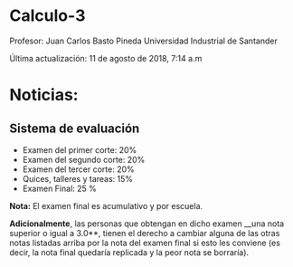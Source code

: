 # Calculo-3

Profesor: Juan Carlos Basto Pineda
Universidad Industrial de Santander

Última actualización: 11 de agosto de 2018, 7:14 a.m

# Noticias:

## Sistema de evaluación

* Examen del primer corte: 20%
* Examen del segundo corte: 20%
* Examen del tercer corte: 20%
* Quices, talleres y tareas: 15%
* Examen Final: 25 %

**Nota:**
El examen final es acumulativo y por escuela.

**Adicionalmente**, las personas que obtengan en dicho examen __una nota superior o
igual a 3.0**, tienen el derecho a cambiar alguna de las otras notas listadas
arriba por la nota del examen final si esto les conviene (es decir, la nota
final quedaría replicada y la peor nota se borraría).








